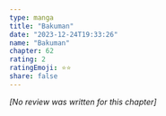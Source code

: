 ```yaml
---
type: manga
title: "Bakuman"
date: "2023-12-24T19:33:26"
name: "Bakuman"
chapter: 62
rating: 2
ratingEmoji: ⭐️⭐️
share: false
---
```


_[No review was written for this chapter]_
